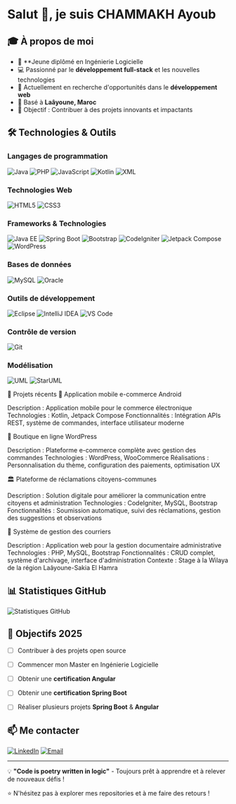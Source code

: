 # Salut 👋, je suis CHAMMAKH Ayoub

## 🎓 À propos de moi
- 🎯 **Jeune diplômé en Ingénierie Logicielle
- 💻 Passionné par le **développement full-stack** et les nouvelles technologies
- 🌱 Actuellement en recherche d'opportunités dans le **développement web**
- 📍 Basé à **Laâyoune, Maroc**
- 🎯 Objectif : Contribuer à des projets innovants et impactants


## 🛠️ Technologies & Outils

### Langages de programmation
![Java](https://img.shields.io/badge/-Java-007396?style=flat-square&logo=java&logoColor=white)
![PHP](https://img.shields.io/badge/-PHP-777BB4?style=flat-square&logo=php&logoColor=white)
![JavaScript](https://img.shields.io/badge/-JavaScript-F7DF1E?style=flat-square&logo=javascript&logoColor=black)
![Kotlin](https://img.shields.io/badge/-Kotlin-0095D5?style=flat-square&logo=kotlin&logoColor=white)
![XML](https://img.shields.io/badge/-XML-FF6600?style=flat-square&logo=xml&logoColor=white)

### Technologies Web
![HTML5](https://img.shields.io/badge/-HTML5-E34F26?style=flat-square&logo=html5&logoColor=white)
![CSS3](https://img.shields.io/badge/-CSS3-1572B6?style=flat-square&logo=css3&logoColor=white)

### Frameworks & Technologies
![Java EE](https://img.shields.io/badge/-Java%20EE-007396?style=flat-square&logo=java&logoColor=white)
![Spring Boot](https://img.shields.io/badge/-Spring%20Boot-6DB33F?style=flat-square&logo=spring&logoColor=white)
![Bootstrap](https://img.shields.io/badge/-Bootstrap-563D7C?style=flat-square&logo=bootstrap&logoColor=white)
![CodeIgniter](https://img.shields.io/badge/-CodeIgniter-EF4223?style=flat-square&logo=codeigniter&logoColor=white)
![Jetpack Compose](https://img.shields.io/badge/-Jetpack%20Compose-4285F4?style=flat-square&logo=jetpackcompose&logoColor=white)
![WordPress](https://img.shields.io/badge/-WordPress-21759B?style=flat-square&logo=wordpress&logoColor=white)

### Bases de données
![MySQL](https://img.shields.io/badge/-MySQL-4479A1?style=flat-square&logo=mysql&logoColor=white)
![Oracle](https://img.shields.io/badge/-Oracle-F80000?style=flat-square&logo=oracle&logoColor=white)

### Outils de développement
![Eclipse](https://img.shields.io/badge/-Eclipse-2C2255?style=flat-square&logo=eclipse&logoColor=white)
![IntelliJ IDEA](https://img.shields.io/badge/-IntelliJ%20IDEA-000000?style=flat-square&logo=intellij-idea&logoColor=white)
![VS Code](https://img.shields.io/badge/-VS%20Code-007ACC?style=flat-square&logo=visual-studio-code&logoColor=white)

### Contrôle de version
![Git](https://img.shields.io/badge/-Git-F05032?style=flat-square&logo=git&logoColor=white)

### Modélisation
![UML](https://img.shields.io/badge/-UML-0052CC?style=flat-square&logo=uml&logoColor=white)
![StarUML](https://img.shields.io/badge/-StarUML-FF6B35?style=flat-square&logo=staruml&logoColor=white)

🚀 Projets récents
📱 Application mobile e-commerce Android

Description : Application mobile pour le commerce électronique
Technologies : Kotlin, Jetpack Compose
Fonctionnalités : Intégration APIs REST, système de commandes, interface utilisateur moderne

🛒 Boutique en ligne WordPress

Description : Plateforme e-commerce complète avec gestion des commandes
Technologies : WordPress, WooCommerce
Réalisations : Personnalisation du thème, configuration des paiements, optimisation UX

🏛️ Plateforme de réclamations citoyens-communes

Description : Solution digitale pour améliorer la communication entre citoyens et administration
Technologies : CodeIgniter, MySQL, Bootstrap
Fonctionnalités : Soumission automatique, suivi des réclamations, gestion des suggestions et observations

📄 Système de gestion des courriers

Description : Application web pour la gestion documentaire administrative
Technologies : PHP, MySQL, Bootstrap
Fonctionnalités : CRUD complet, système d'archivage, interface d'administration
Contexte : Stage à la Wilaya de la région Laâyoune-Sakia El Hamra

## 📊 Statistiques GitHub

![Statistiques GitHub](https://github-readme-stats.vercel.app/api?username=chammAyoub&show_icons=true&theme=radical)

## 🎯 Objectifs 2025
- [ ] Contribuer à des projets open source  
- [ ] Commencer mon Master en Ingénierie Logicielle  
- [ ] Obtenir une **certification Angular**
- [ ] Obtenir une **certification Spring Boot** 
- [ ] Réaliser plusieurs projets **Spring Boot** & **Angular**  


## 📫 Me contacter

[![LinkedIn](https://img.shields.io/badge/-LinkedIn-0077B5?style=flat-square&logo=linkedin&logoColor=white)](https://www.linkedin.com/in/ayoub-chammakh-a11508279/)
[![Email](https://img.shields.io/badge/-Email-D14836?style=flat-square&logo=gmail&logoColor=white)](mailto:Chamm.ayoub@gmail.com)

---

💡 **"Code is poetry written in logic"** - Toujours prêt à apprendre et à relever de nouveaux défis !

⭐ N'hésitez pas à explorer mes repositories et à me faire des retours !
